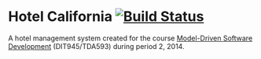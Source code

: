 Hotel California [![Build Status](https://magnum.travis-ci.com/verath/hotel-california.svg?token=fugb8BtcAEkk8AyzaSJB&branch=develop)](https://magnum.travis-ci.com/verath/hotel-california)
================

A hotel management system created for the course
[Model-Driven Software Development](http://www.cse.chalmers.se/edu/year/2014/course/TDA593/Year2014/start.html)
(DIT945/TDA593) during period 2, 2014.

